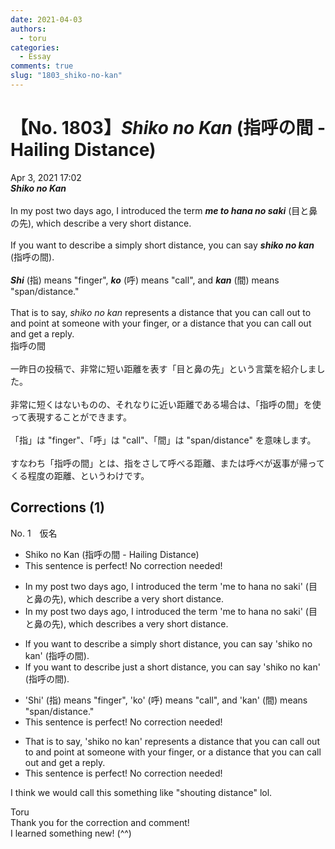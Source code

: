 ```yaml
---
date: 2021-04-03
authors:
  - toru
categories:
  - Essay
comments: true
slug: "1803_shiko-no-kan"
---
```


# 【No. 1803】<strong><em>Shiko no Kan</em></strong> (指呼の間 - Hailing Distance)
<div class="date">Apr 3, 2021 17:02</div>
<div id="post"><div id="body_show_ori">
<strong><em>Shiko no Kan</em></strong><br/><br/>In my post two days ago, I introduced the term <strong><em>me to hana no saki</em></strong> (目と鼻の先), which describe a very short distance.<br/><br/>If you want to describe a simply short distance, you can say <strong><em>shiko no kan</em></strong> (指呼の間).<br/><br/><strong><em>Shi</em></strong> (指) means "finger", <strong><em>ko</em></strong> (呼) means "call", and <strong><em>kan</em></strong> (間) means "span/distance."<br/><br/>That is to say, <em>shiko no kan</em> represents a distance that you can call out to and point at someone with your finger, or a distance that you can call out and get a reply.
</div></div>

<!-- more -->

<div id="post_ja"><div id="body_show_mo">
指呼の間<br/><br/>一昨日の投稿で、非常に短い距離を表す「目と鼻の先」という言葉を紹介しました。<br/><br/>非常に短くはないものの、それなりに近い距離である場合は、「指呼の間」を使って表現することができます。<br/><br/>「指」は "finger"、「呼」は "call"、「間」は "span/distance" を意味します。<br/><br/>すなわち「指呼の間」とは、指をさして呼べる距離、または呼べが返事が帰ってくる程度の距離、というわけです。
</div></div>

## Corrections (1)
<div id="block"><div class="first_name"> No. 1　<span class="just_name">仮名</span></div><div id="block2">
<ul class="correction_field">
<li class="incorrect">Shiko no Kan (指呼の間 - Hailing Distance)</li>
<li class="corrected perfect">This sentence is perfect! No correction needed!</li>
</ul>
<ul class="correction_field">
<li class="incorrect">In my post two days ago, I introduced the term 'me to hana no saki' (目と鼻の先), which describe a very short distance.</li>
<li class="corrected correct">
In my post two days ago, I introduced the term 'me to hana no saki' (目と鼻の先), which<span class="f_blue"> describes</span> a very short distance.
</li>
</ul>
<ul class="correction_field">
<li class="incorrect">If you want to describe a simply short distance, you can say 'shiko no kan' (指呼の間).</li>
<li class="corrected correct">
If you want to describe<span class="f_blue"> just a </span>short distance, you can say 'shiko no kan' (指呼の間).
</li>
</ul>
<ul class="correction_field">
<li class="incorrect">'Shi' (指) means "finger", 'ko' (呼) means "call", and 'kan' (間) means "span/distance."</li>
<li class="corrected perfect">This sentence is perfect! No correction needed!</li>
</ul>
<ul class="correction_field">
<li class="incorrect">That is to say, 'shiko no kan' represents a distance that you can call out to and point at someone with your finger, or a distance that you can call out and get a reply.</li>
<li class="corrected perfect">This sentence is perfect! No correction needed!</li>
</ul>
<p class="comment_small">
 I think we would call this something like "shouting distance" lol.
</p>

</div><div class="name"><span class="just_name">Toru</span><br>
Thank you for the correction and comment!<br/>I learned something new! (^^)
</div>
</div>

